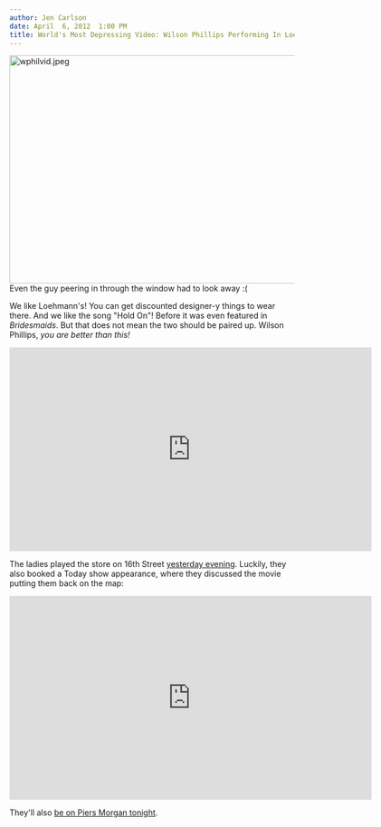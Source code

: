 ```yaml
---
author: Jen Carlson
date: April  6, 2012  1:00 PM
title: World's Most Depressing Video: Wilson Phillips Performing In Loehmann's
---
```


<p><span class="mt-enclosure mt-enclosure-image" style="display: inline;"> <img alt="wphilvid.jpeg" src="https://web.archive.org/web/20120602110556im_/http://gothamist.com/attachments/arts_jen/wphilvid.jpeg" width="640" height="403" class="image-none"> </span><br>
<span class="photo_caption">Even the guy peering in through the window had to look away :(</span></p>

<p>We like Loehmann&apos;s! You can get discounted designer-y things to wear there. And we like the song &quot;Hold On&quot;! Before it was even featured in <em>Bridesmaids</em>. But that does not mean the two should be paired up. Wilson Phillips, <em>you are better than this!</em></p>

<p><iframe width="640" height="360" src="https://web.archive.org/web/20120602110556if_/http://www.youtube.com/embed/Iihounvi6IQ" frameborder="0" allowfullscreen></iframe></p>

<p>The ladies played the store on 16th Street <a href="https://web.archive.org/web/20120602110556/http://gothamist.com/2012/03/30/wilson_phillips_playing_free_show_n.php">yesterday evening</a>. Luckily, they also booked a Today show appearance, where they discussed the movie putting them back on the map:</p>

<p><iframe width="640" height="360" src="https://web.archive.org/web/20120602110556if_/http://www.youtube.com/embed/cvh5x3YrmRE" frameborder="0" allowfullscreen></iframe></p>

<p>They&apos;ll also <a href="https://web.archive.org/web/20120602110556/https://twitter.com/#!/piersmorgan/status/188300756527497217">be on Piers Morgan tonight</a>.</p>